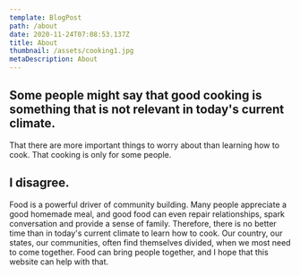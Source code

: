 ```yaml
---
template: BlogPost
path: /about
date: 2020-11-24T07:08:53.137Z
title: About
thumbnail: /assets/cooking1.jpg
metaDescription: About
---
```


## Some people might say that good cooking is something that is not relevant in today's current climate.
That there are more important things to worry about than learning how to cook.
That cooking is only for some people.
## I disagree.
Food is a powerful driver of community building. Many people appreciate a good homemade meal,
and good food can even repair relationships, spark conversation and provide a sense of family.
Therefore, there is no better time than in today's current climate to learn how to cook.
Our country, our states, our communities, often find themselves divided, when we most need to come together.
Food can bring people together, and I hope that this website can help with that.
